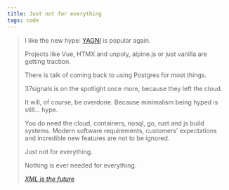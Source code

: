 ```yaml
---
title: Just not for everything
tags: code
---
```

> I like the new hype: [YAGNI](https://en.wikipedia.org/wiki/You_aren%27t_gonna_need_it) is popular again.
>
> Projects like Vue, HTMX and unpoly, alpine.js or just vanilla are getting traction.
>
> There is talk of coming back to using Postgres for most things.
>
> 37signals is on the spotlight once more, because they left the cloud.
>
> It will, of course, be overdone. Because minimalism being hyped is still... hype.
>
> You do need the cloud, containers, nosql, go, rust and js build systems. Modern software requirements, customers’ expectations and incredible new features are not to be ignored.
>
> Just not for everything.
>
> Nothing is ever needed for everything.
> <footer><a href="https://www.bitecode.dev/p/hype-cycles"><cite>XML is the future</cite></a></footer>
